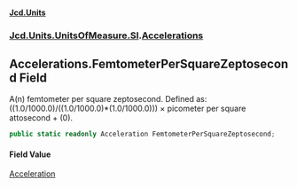 #### [Jcd.Units](index.md 'index')
### [Jcd.Units.UnitsOfMeasure.SI](Jcd.Units.UnitsOfMeasure.SI.md 'Jcd.Units.UnitsOfMeasure.SI').[Accelerations](Accelerations.md 'Jcd.Units.UnitsOfMeasure.SI.Accelerations')

## Accelerations.FemtometerPerSquareZeptosecond Field

A(n) femtometer per square zeptosecond. Defined as: ((1.0/1000.0)/((1.0/1000.0)*(1.0/1000.0))) × picometer per square attosecond + (0).

```csharp
public static readonly Acceleration FemtometerPerSquareZeptosecond;
```

#### Field Value
[Acceleration](Acceleration.md 'Jcd.Units.UnitTypes.Acceleration')